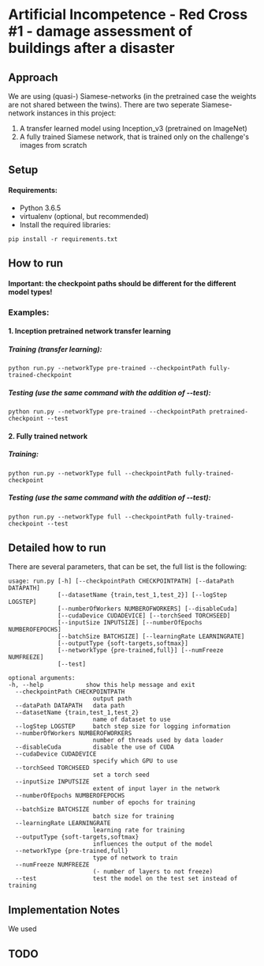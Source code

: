 # Artificial Incompetence - Red Cross #1 - damage assessment of buildings after a disaster

## Approach

We are using (quasi-) Siamese-networks (in the pretrained case the weights are not shared between the twins). There are two seperate Siamese-network instances in this project:

1. A transfer learned model using Inception_v3 (pretrained on ImageNet)
2. A fully trained Siamese network, that is trained only on the challenge's images from scratch



## Setup

#### Requirements:
- Python 3.6.5
- virtualenv (optional, but recommended)
- Install the required libraries:

```
pip install -r requirements.txt
```

## How to run
#### Important: the checkpoint paths should be different for the different model types!

### Examples:

#### 1. Inception pretrained network transfer learning
##### *Training* (transfer learning):

```
python run.py --networkType pre-trained --checkpointPath fully-trained-checkpoint
```

##### *Testing* (use the same command with the addition of --test):

```
python run.py --networkType pre-trained --checkpointPath pretrained-checkpoint --test
```

#### 2. Fully trained network
##### *Training*:
```
python run.py --networkType full --checkpointPath fully-trained-checkpoint
```

##### *Testing* (use the same command with the addition of --test):
```
python run.py --networkType full --checkpointPath fully-trained-checkpoint --test
```


## Detailed how to run
There are several parameters, that can be set, the full list is the following:

```
usage: run.py [-h] [--checkpointPath CHECKPOINTPATH] [--dataPath DATAPATH]
              [--datasetName {train,test_1,test_2}] [--logStep LOGSTEP]
              [--numberOfWorkers NUMBEROFWORKERS] [--disableCuda]
              [--cudaDevice CUDADEVICE] [--torchSeed TORCHSEED]
              [--inputSize INPUTSIZE] [--numberOfEpochs NUMBEROFEPOCHS]
              [--batchSize BATCHSIZE] [--learningRate LEARNINGRATE]
              [--outputType {soft-targets,softmax}]
              [--networkType {pre-trained,full}] [--numFreeze NUMFREEZE]
              [--test]

optional arguments:
-h, --help            show this help message and exit
  --checkpointPath CHECKPOINTPATH
                        output path
  --dataPath DATAPATH   data path
  --datasetName {train,test_1,test_2}
                        name of dataset to use
  --logStep LOGSTEP     batch step size for logging information
  --numberOfWorkers NUMBEROFWORKERS
                        number of threads used by data loader
  --disableCuda         disable the use of CUDA
  --cudaDevice CUDADEVICE
                        specify which GPU to use
  --torchSeed TORCHSEED
                        set a torch seed
  --inputSize INPUTSIZE
                        extent of input layer in the network
  --numberOfEpochs NUMBEROFEPOCHS
                        number of epochs for training
  --batchSize BATCHSIZE
                        batch size for training
  --learningRate LEARNINGRATE
                        learning rate for training
  --outputType {soft-targets,softmax}
                        influences the output of the model
  --networkType {pre-trained,full}
                        type of network to train
  --numFreeze NUMFREEZE
                        (- number of layers to not freeze)
  --test                test the model on the test set instead of training
```


## Implementation Notes
We used

## TODO
